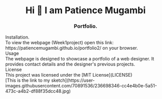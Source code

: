 <h1 align="center">Hi 👋 I am Patience Mugambi</h1>
<h3 align="center">Portfolio.</h3>
Installation. <br>
To view the webpage (Week1project) open this link: https://patiencemugambi.github.io/portfolio2/ on your browser.<br>
Usage<br>
The webpage is designed to showcase a portfolio of a web designer. It provides contact details and the designer's previous projects.<br>
License<br>
This project was licensed under the [MIT License](LICENSE)<br>
[This is the link to my sketch](https://user-images.githubusercontent.com/70891536/236698346-cc4e4b0e-5a51-473c-a4b2-df88f35dcc48.jpg)
